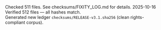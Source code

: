Checked 511 files. See checksums/FIXITY_LOG.md for details.
2025-10-16  Verified 512 files — all hashes match.  
Generated new ledger `checksums/RELEASE-v3.1.sha256` (clean rights-compliant corpus).
